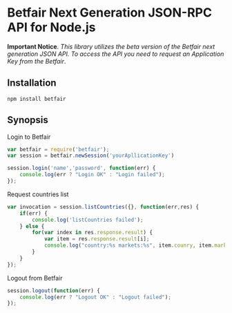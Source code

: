 Betfair Next Generation JSON-RPC API for Node.js
================================================

**Important Notice**. *This library utilizes the beta version of the Betfair next generation JSON API. 
To access the API you need to request an Application Key from the Betfair*. 

## Installation ##

    npm install betfair
    
## Synopsis ##

Login to Betfair
```JavaScript
var betfair = require('betfair');
var session = betfair.newSession('yourApllicationKey')

session.login('name','password', function(err) {
    console.log(err ? "Login OK" : "Login failed");
});
```

Request countries list
```JavaScript
var invocation = session.listCountries({}, function(err,res) {
    if(err) {
        console.log('listCountries failed');
    } else {
        for(var index in res.response.result) {
            var item = res.response.result[i];
            console.log("country:%s markets:%s", item.counry, item.markets)
        }
    }
});
```

Logout from Betfair
```JavaScript
session.logout(function(err) {
    console.log(err ? "Logout OK" : "Logout failed");
});
```
